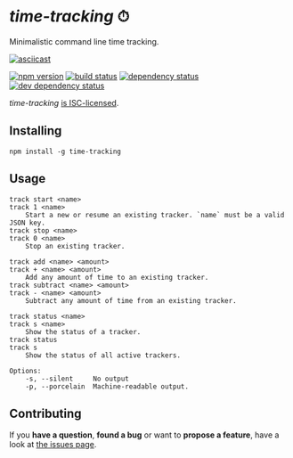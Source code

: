 # *time-tracking* ⏱

Minimalistic command line time tracking.

[![asciicast](https://asciinema.org/a/40145.png)](https://asciinema.org/a/40145)

[![npm version](https://img.shields.io/npm/v/time-tracking.svg)](https://www.npmjs.com/package/time-tracking)
[![build status](https://img.shields.io/travis/derhuerst/time-tracking.svg)](https://travis-ci.org/derhuerst/time-tracking)
[![dependency status](https://img.shields.io/david/derhuerst/time-tracking.svg)](https://david-dm.org/derhuerst/time-tracking)
[![dev dependency status](https://img.shields.io/david/dev/derhuerst/time-tracking.svg)](https://david-dm.org/derhuerst/time-tracking#info=devDependencies)

*time-tracking* [is ISC-licensed](license.md).



## Installing

```shell
npm install -g time-tracking
```



## Usage

```
track start <name>
track 1 <name>
	Start a new or resume an existing tracker. `name` must be a valid JSON key.
track stop <name>
track 0 <name>
	Stop an existing tracker.

track add <name> <amount>
track + <name> <amount>
	Add any amount of time to an existing tracker.
track subtract <name> <amount>
track - <name> <amount>
	Subtract any amount of time from an existing tracker.

track status <name>
track s <name>
	Show the status of a tracker.
track status
track s
	Show the status of all active trackers.

Options:
	-s, --silent     No output
	-p, --porcelain  Machine-readable output.
```



## Contributing

If you **have a question**, **found a bug** or want to **propose a feature**, have a look at [the issues page](https://github.com/derhuerst/time-tracking/issues).
